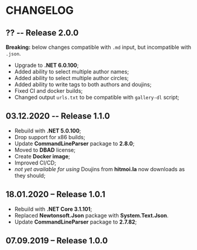 # CHANGELOG

## ?? -- Release 2.0.0

**Breaking:** below changes compatible with `.md` input, but incompatible with `.json`.

- Upgrade to **.NET 6.0.100**;
- Added ability to select multiple author names;
- Added ability to select multiple author circles;
- Added ability to write tags to both authors and doujins;
- Fixed CI and docker builds;
- Changed output `urls.txt` to be compatible with `gallery-dl` script;

## 03.12.2020 -- Release 1.1.0

- Rebuild with **.NET 5.0.100**;
- Drop support for x86 builds;
- Update **CommandLineParser** package to **2.8.0**;
- Moved to **DBAD** license;
- Create **Docker image**;
- Improved CI/CD;
- *not yet available for using* Doujins from **hitmoi.la** now downloads as they should;

## 18.01.2020 – Release 1.0.1

- Rebuild with **.NET Core 3.1.101**;
- Replaced **Newtonsoft.Json** package with **System.Text.Json**.
- Update **CommandLineParser** package to **2.7.82**;

## 07.09.2019 – Release 1.0.0
